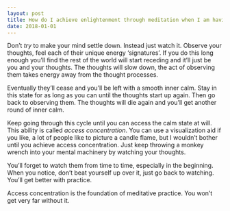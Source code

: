 ```yaml
---
layout: post
title: How do I achieve enlightenment through meditation when I am having such trouble meditating. I have been at it every morning for over 2 months now and I still can&#39;t even get my mind to settle down. Can anyone help me?
date: 2018-01-01
---
```


<p>Don’t <i>try</i> to make your mind settle down. Instead just watch it. Observe your thoughts, feel each of their unique energy ‘signatures’. If you do this long enough you’ll find the rest of the world will start receding and it’ll just be you and your thoughts. The thoughts will slow down, the act of observing them takes energy away from the thought processes.</p><p>Eventually they’ll cease and you’ll be left with a smooth inner calm. Stay in this state for as long as you can until the thoughts start up again. Then go back to observing them. The thoughts will die again and you’ll get another round of inner calm.</p><p>Keep going through this cycle until you can access the calm state at will. This ability is called <i>access concentration</i>. You can use a visualization aid if you like, a lot of people like to picture a candle flame, but I wouldn’t bother until you achieve access concentration. Just keep throwing a monkey wrench into your mental machinery by watching your thoughts.</p><p>You’ll forget to watch them from time to time, especially in the beginning. When you notice, don’t beat yourself up over it, just go back to watching. You’ll get better with practice.</p><p>Access concentration is the foundation of meditative practice. You won’t get very far without it.</p>
